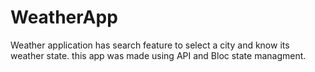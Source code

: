 # WeatherApp
Weather application has search feature to select a city and know its weather state. this app was made using API and Bloc state managment.
